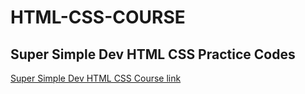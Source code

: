 # HTML-CSS-COURSE
## Super Simple Dev HTML CSS Practice Codes
[Super Simple Dev HTML CSS Course link](https://youtu.be/G3e-cpL7ofc)

